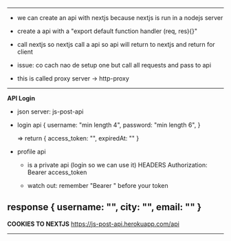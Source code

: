 -----------------------------------------------------------------------------------------------------
- we can create an api with nextjs because nextjs is run in a nodejs server

- create a api with a "export default function handler (req, res){}"

- call nextjs so nextjs call a api so api will return to nextjs and return for client

- issue: co cach nao de setup one but call all requests and pass to api

- this is called proxy server -> http-proxy

-----------------------------------------------------------------------------------------------------
**API Login**
- json server: js-post-api

- login api
    {
        username: "min length 4",
        password: "min length 6",
    }

    => return {
        access_token: "",
        expiredAt: ""
    }

- profile api
    - is a private api (login so we can use it)
    HEADERS
    Authorization: Bearer access_token

    - watch out: remember "Bearer " before your token

response {
    username: "",
    city: "",
    email: ""
}
-----------------------------------------------------------------------------------------------------
**COOKIES TO NEXTJS**
https://js-post-api.herokuapp.com/api




-----------------------------------------------------------------------------------------------------